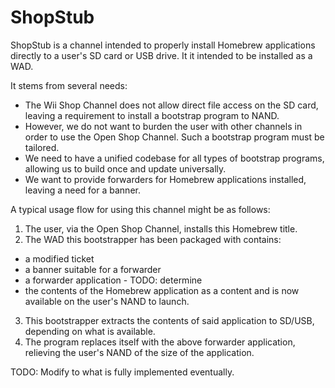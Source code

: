 # ShopStub
ShopStub is a channel intended to properly install Homebrew applications directly to a user's SD card or USB drive.
It it intended to be installed as a WAD.

It stems from several needs:
 - The Wii Shop Channel does not allow direct file access on the SD card, leaving a requirement to install a bootstrap program to NAND.
 - However, we do not want to burden the user with other channels in order to use the Open Shop Channel. Such a bootstrap program must be tailored.
 - We need to have a unified codebase for all types of bootstrap programs, allowing us to build once and update universally.
 - We want to provide forwarders for Homebrew applications installed, leaving a need for a banner.

A typical usage flow for using this channel might be as follows:
1. The user, via the Open Shop Channel, installs this Homebrew title.
2. The WAD this bootstrapper has been packaged with contains:
  - a modified ticket
  - a banner suitable for a forwarder
  - a forwarder application - TODO: determine
  - the contents of the Homebrew application as a content
  and is now available on the user's NAND to launch.
3. This bootstrapper extracts the contents of said application to SD/USB, depending on what is available.
4. The program replaces itself with the above forwarder application, relieving the user's NAND of the size of the application.

TODO: Modify to what is fully implemented eventually.
